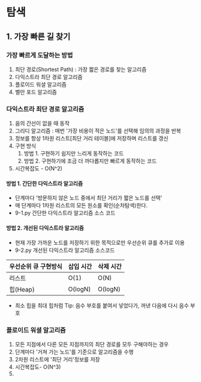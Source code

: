 # 탐색

## 1. 가장 빠른 길 찾기
### 가장 빠르게 도달하는 방법
   1. 최단 경로(Shortest Path) : 가장 짧은 경로를 찾는 알고리즘
   2. 다익스트라 최단 경로 알고리즘
   3. 플로이드 워셜 알고리즘 
   4. 벨만 포드 알고리즘

### 다익스트라 최단 경로 알고리즘
   1. 음의 간선이 없을 때 동작
   2. 그리디 알고리즘 : 매번 '가장 비용이 적은 노드'를 선택해 임의의 과정을 반복
   3. 정보를 항상 1차원 리스트[최단 거리 테이블]에 저장하며 리스트를 갱신
   4. 구현 방식
      1. 방법 1. 구현하기 쉽지만 느리게 동작하는 코드
      2. 방법 2. 구현하기에 조금 더 까다롭지만 빠르게 동작하는 코드
   5. 시간복잡도 - O(N^2)
      
#### 방법 1. 간단한 다익스트라 알고리즘
   - 단계마다 '방문하지 않은 노드 중에서 최단 거리가 짧은 노드를 선택'
   - 매 단계마다 1차원 리스트의 모든 원소를 확인(순차탐색)한다.
   - 9-1.py 간단한 다익스트라 알고리즘 소스 코드

#### 방법 2. 개선된 다익스트라 알고리즘
   - 현재 가장 가까운 노드를 저장하기 위한 목적으로만 우선순위 큐를 추가로 이용
   - 9-2.py 개선된 다익스트라 알고리즘 소스코드
   
|우선순위 큐 구현방식 |삽입 시간|삭제 시간|
|-----|----|----|
|리스트|O(1)|O(N)|
|힙(Heap)|O(logN)|O(logN)|
   - 최소 힙을 최대 힙처럼 Tip: 음수 부호를 붙여서 넣었다가, 꺼낸 다음에 다시 음수 부호

### 플로이드 워셜 알고리즘
   1. 모든 지점에서 다른 모든 지점까지의 최단 경로를 모두 구해야하는 경우
   2. 단계마다 '거쳐 가는 노드'를 기준으로 알고리즘을 수행
   3. 2차원 리스트에 '최단 거리'정보를 저장
   4. 시간복잡도- O(N^3)
   5. 